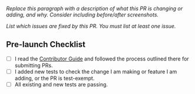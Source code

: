 *Replace this paragraph with a description of what this PR is changing or adding, and why. Consider including before/after screenshots.*

*List which issues are fixed by this PR. You must list at least one issue.*


## Pre-launch Checklist

- [ ] I read the [Contributor Guide] and followed the process outlined there for submitting PRs.
- [ ] I added new tests to check the change I am making or feature I am adding, or the PR is test-exempt.
- [ ] All existing and new tests are passing.

<!-- Links -->
[Contributor Guide]: https://github.com/emmett-deen/Flutter-Developers-ATL/blob/develop/CONTRIBUTING.md